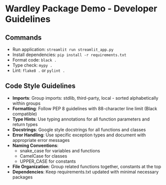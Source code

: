# Wardley Package Demo - Developer Guidelines

## Commands
- Run application: `streamlit run streamlit_app.py`
- Install dependencies: `pip install -r requirements.txt`
- Format code: `black .`
- Type check: `mypy .`
- Lint: `flake8 .` or `pylint .`

## Code Style Guidelines
- **Imports**: Group imports: stdlib, third-party, local - sorted alphabetically within groups
- **Formatting**: Follow PEP 8 guidelines with 88-character line limit (Black compatible)
- **Type Hints**: Use typing annotations for all function parameters and return types
- **Docstrings**: Google style docstrings for all functions and classes
- **Error Handling**: Use specific exception types and document with appropriate error messages
- **Naming Conventions**:
  - snake_case for variables and functions
  - CamelCase for classes
  - UPPER_CASE for constants
- **File Organization**: Group related functions together, constants at the top
- **Dependencies**: Keep requirements.txt updated with minimal necessary packages
